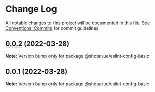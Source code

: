 # Change Log

All notable changes to this project will be documented in this file.
See [Conventional Commits](https://conventionalcommits.org) for commit guidelines.

## [0.0.2](https://github.com/shotanue/eslint-config/compare/v0.0.1...v0.0.2) (2022-03-28)

**Note:** Version bump only for package @shotanue/eslint-config-basic





## 0.0.1 (2022-03-28)

**Note:** Version bump only for package @shotanue/eslint-config-basic
